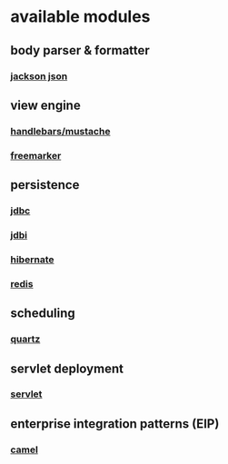 # available modules

## body parser & formatter

### [jackson json](https://github.com/jooby-project/jooby/tree/master/jooby-jackson)

## view engine

### [handlebars/mustache](https://github.com/jooby-project/jooby/tree/master/jooby-hbs)
### [freemarker](https://github.com/jooby-project/jooby/tree/master/jooby-ftl)

## persistence

### [jdbc](https://github.com/jooby-project/jooby/tree/master/jooby-jdbc)
### [jdbi](https://github.com/jooby-project/jooby/tree/master/jooby-jdbi)
### [hibernate](https://github.com/jooby-project/jooby/tree/master/jooby-hbm)
### [redis](https://github.com/jooby-project/jooby/tree/master/jooby-jedis)

## scheduling
### [quartz](https://github.com/jooby-project/jooby/tree/master/jooby-quartz)

## servlet deployment
### [servlet](https://github.com/jooby-project/jooby/tree/master/jooby-servlet)

## enterprise integration patterns (EIP)
### [camel](https://github.com/jooby-project/jooby/tree/master/jooby-camel)
